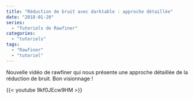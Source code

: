 ```yaml
---
title: "Réduction de bruit avec darktable : approche détaillée"
date: "2018-01-20"
series:
  - "Tutoriels de Rawfiner"
categories: 
  - "tutoriels"
tags: 
  - "Rawfiner"
  - "tutoriel"
---
```


Nouvelle vidéo de rawfiner qui nous présente une approche détaillée de la réduction de bruit. Bon visionnage !

{{< youtube 9kf0JEcw9HM >}}
